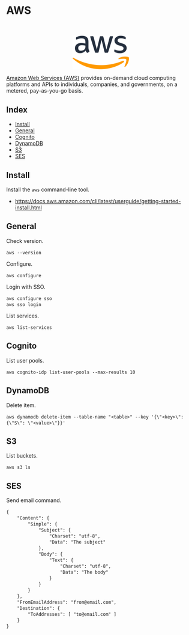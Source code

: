 # AWS

</br>
<p align="center"><img align="center" width="30%" height="30%" src="assets/aws.svg"></p>

[Amazon Web Services (AWS)](https://aws.amazon.com/) provides on-demand cloud computing platforms and APIs to individuals, companies, and governments, on a metered, pay-as-you-go basis.

## Index

* [Install](#install)
* [General](#general)
* [Cognito](#cognito)
* [DynamoDB](#dynamodb)
* [S3](#s3)
* [SES](#ses)

## Install

Install the `aws` command-line tool.
* https://docs.aws.amazon.com/cli/latest/userguide/getting-started-install.html

## General

Check version.
```
aws --version
```

Configure.
```
aws configure
```

Login with SSO.
```
aws configure sso
aws sso login
```

List services.
```
aws list-services
```

## Cognito

List user pools.
```
aws cognito-idp list-user-pools --max-results 10
```

## DynamoDB

Delete item.
```
aws dynamodb delete-item --table-name "<table>" --key '{\"<key>\": {\"S\": \"<value>\"}}'
```

## S3

List buckets.
```
aws s3 ls
```

## SES

Send email command.
```
{
	"Content": {
		"Simple": {
			"Subject": {
				"Charset": "utf-8",
				"Data": "The subject"
			},
			"Body": {
				"Text": {
					"Charset": "utf-8",
					"Data": "The body"
				}
			}
		}
	},
	"FromEmailAddress": "from@email.com",
	"Destination": {
		"ToAddresses": [ "to@email.com" ]
	}
}
```
